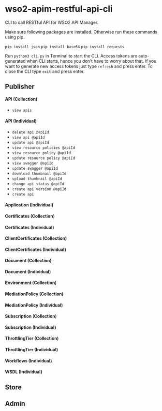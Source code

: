 # wso2-apim-restful-api-cli
CLI to call RESTful API for WSO2 API Manager.

Make sure following packages are installed. Otherwise run these commands using pip.

`pip install json`
`pip install base64`
`pip install requests`

Run `python3 cli.py` in Terminal to start the CLI. Access tokens are auto-generated when CLI starts, hence you don't
have to worry about that. If you want to generate new access tokens just type `refresh` and press enter. To close the
CLI type `exit` and press enter.

## Publisher
#### API (Collection)
- `view apis`
#### API (Individual)
- `delete api @apiId`
- `view api @apiId`
- `update api @apiId`
- `view resource policies @apiId`
- `view resource policy @apiId`
- `update resource policy @apiId`
- `view swagger @apiId`
- `update swagger @apiId`
- `download thumbnail @apiId`
- `upload thumbnail @apiId`
- `change api status @apiId`
- `create api version @apiId`
- `create api`
#### Application (Individual)
#### Certificates (Collection)
#### Certificates (Individual)
#### ClientCertificates (Collection)
#### ClientCertificates (Individual)
#### Document (Collection)
#### Document (Individual)
#### Environment (Collection)
#### MediationPolicy (Collection)
#### MediationPolicy (Individual)
#### Subscription (Collection)
#### Subscription (Individual)
#### ThrottlingTier (Collection)
#### ThrottlingTier (Individual)
#### Workflows (Individual)
#### WSDL (Individual)
## Store
## Admin
